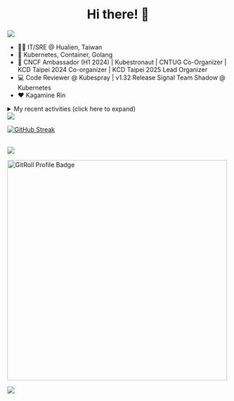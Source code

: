 <div align="center">
  <h1>Hi there! 👋</h1>
</div>

![](https://komarev.com/ghpvc/?username=tico88612&color=brightgreen&style=for-the-badge)

- 🧑‍💻 IT/SRE @ Hualien, Taiwan
- 🐳 Kubernetes, Container, Golang
- 🤝 CNCF Ambassador (H1 2024) | Kubestronaut | CNTUG Co-Organizer | KCD Taipei 2024 Co-organizer | KCD Taipei 2025 Lead Organizer
- 💻 Code Reviewer @ Kubespray | v1.32 Release Signal Team Shadow @ Kubernetes
- ❤️ Kagamine Rin

<details>
  <summary>My recent activities (click here to expand)</summary>

  #### 👷 Check out what I'm currently working on
  
  - [cloud-native-taiwan/i.kcd.taipei](https://github.com/cloud-native-taiwan/i.kcd.taipei) -  (4 days ago)
  - [tico88612/kind-workshop](https://github.com/tico88612/kind-workshop) -  (1 week ago)
  - [kubernetes-sigs/kubespray](https://github.com/kubernetes-sigs/kubespray) - Deploy a Production Ready Kubernetes Cluster (1 week ago)
  - [sitcon-tw/2025](https://github.com/sitcon-tw/2025) -  (1 week ago)
  - [kubernetes-sigs/cloud-provider-kind](https://github.com/kubernetes-sigs/cloud-provider-kind) - Cloud provider for KIND clusters (1 month ago)
  - [Homebrew/homebrew-core](https://github.com/Homebrew/homebrew-core) - 🍻 Default formulae for the missing package manager for macOS (or Linux) (1 month ago)
  - [cncf/k8s-conformance](https://github.com/cncf/k8s-conformance) - 🧪CNCF K8s Conformance Working Group (1 month ago)
  - [cloud-native-taiwan/kcd-taipei-2025](https://github.com/cloud-native-taiwan/kcd-taipei-2025) -  (2 months ago)
  - [scist-tw/wc_scoreboard](https://github.com/scist-tw/wc_scoreboard) -  (2 months ago)
  - [cloud-native-taiwan/Infra-Labs-Docs](https://github.com/cloud-native-taiwan/Infra-Labs-Docs) - Documentation for Cloud Native Taiwan Infra Labs (2 months ago)

  #### 🌱 My latest projects
  
  - [tico88612/kind-workshop](https://github.com/tico88612/kind-workshop) - 
  - [tico88612/blog-comments](https://github.com/tico88612/blog-comments) - 
  - [tico88612/get-real-ip](https://github.com/tico88612/get-real-ip) - 
  - [tico88612/podman-monitor-workshop](https://github.com/tico88612/podman-monitor-workshop) - 
  - [tico88612/cicd-hexo-blog-pages](https://github.com/tico88612/cicd-hexo-blog-pages) - 以 Hexo Blog 撰寫 CI/CD Pipeline 網頁
  - [tico88612/cicd-hexo-blog-template](https://github.com/tico88612/cicd-hexo-blog-template) - 以 Hexo Blog 撰寫 CI/CD Pipeline 模板
  - [tico88612/butter-toast-cup-2023](https://github.com/tico88612/butter-toast-cup-2023) - 奶油吐司杯 2023 分數計算機
  - [tico88612/cms-docker](https://github.com/tico88612/cms-docker) - Contest Management System v1.5.dev0 Docker Version
  - [tico88612/network-security-final](https://github.com/tico88612/network-security-final) - 
  - [tico88612/docker-init.engineer](https://github.com/tico88612/docker-init.engineer) - 純靠北工程師 Docker 架設版

  #### 🔭 Latest releases I've contributed to
  
  - [HunterPie/localization](https://github.com/HunterPie/localization) ([v1.1.4](https://github.com/HunterPie/localization/releases/tag/v1.1.4), 2 days ago) - Localization repository for HunterPie&#39;s client
  - [meshery/meshery](https://github.com/meshery/meshery) ([v0.8.49](https://github.com/meshery/meshery/releases/tag/v0.8.49), 3 days ago) - Meshery, the cloud native manager
  - [backstage/backstage](https://github.com/backstage/backstage) ([v1.37.0-next.2](https://github.com/backstage/backstage/releases/tag/v1.37.0-next.2), 5 days ago) - Backstage is an open framework for building developer portals
  - [jaegertracing/jaeger](https://github.com/jaegertracing/jaeger) ([v1.67.0](https://github.com/jaegertracing/jaeger/releases/tag/v1.67.0), 1 week ago) - CNCF Jaeger, a Distributed Tracing Platform
  - [etcd-io/etcd](https://github.com/etcd-io/etcd) ([v3.5.19](https://github.com/etcd-io/etcd/releases/tag/v3.5.19), 1 week ago) - Distributed reliable key-value store for the most critical data of a distributed system
  - [metal3-io/cluster-api-provider-metal3](https://github.com/metal3-io/cluster-api-provider-metal3) ([v1.8.6](https://github.com/metal3-io/cluster-api-provider-metal3/releases/tag/v1.8.6), 2 weeks ago) - Metal³ integration with https://github.com/kubernetes-sigs/cluster-api
  - [kubearmor/kubearmor-client](https://github.com/kubearmor/kubearmor-client) ([v1.3.3](https://github.com/kubearmor/kubearmor-client/releases/tag/v1.3.3), 2 weeks ago) - KubeArmor cli tool aka kArmor :robot:
  - [metal3-io/ip-address-manager](https://github.com/metal3-io/ip-address-manager) ([v1.9.4](https://github.com/metal3-io/ip-address-manager/releases/tag/v1.9.4), 3 weeks ago) - IP address Manager for Cluster API Provider Metal3
  - [kubernetes-sigs/cloud-provider-kind](https://github.com/kubernetes-sigs/cloud-provider-kind) ([v0.6.0](https://github.com/kubernetes-sigs/cloud-provider-kind/releases/tag/v0.6.0), 3 weeks ago) - Cloud provider for KIND clusters
  - [kubeflow/trainer](https://github.com/kubeflow/trainer) ([v1.9.0](https://github.com/kubeflow/trainer/releases/tag/v1.9.0), 1 month ago) - Distributed ML Training and Fine-Tuning on Kubernetes

  #### 🔨 My recent Pull Requests
  
  - [[release-2.26] Remove: tox testing from pre-commit](https://github.com/kubernetes-sigs/kubespray/pull/12029) on [kubernetes-sigs/kubespray](https://github.com/kubernetes-sigs/kubespray) (4 days ago)
  - [Fix OCF venue url link](https://github.com/sitcon-tw/2025/pull/93) on [sitcon-tw/2025](https://github.com/sitcon-tw/2025) (1 week ago)
  - [Fix: CRI-O default capabilities follow with the upstream](https://github.com/kubernetes-sigs/kubespray/pull/12018) on [kubernetes-sigs/kubespray](https://github.com/kubernetes-sigs/kubespray) (1 week ago)
  - [Update install description in README.md](https://github.com/kubernetes-sigs/cloud-provider-kind/pull/209) on [kubernetes-sigs/cloud-provider-kind](https://github.com/kubernetes-sigs/cloud-provider-kind) (1 month ago)
  - [cloud-provider-kind 0.5.0 (new formula)](https://github.com/Homebrew/homebrew-core/pull/206262) on [Homebrew/homebrew-core](https://github.com/Homebrew/homebrew-core) (1 month ago)
  - [[WIP] Bump Ansible to 10.7.0 &amp; Deprecate RHEL8-based tests](https://github.com/kubernetes-sigs/kubespray/pull/11924) on [kubernetes-sigs/kubespray](https://github.com/kubernetes-sigs/kubespray) (1 month ago)
  - [Conformance results for v1.31/kubespray](https://github.com/cncf/k8s-conformance/pull/3584) on [cncf/k8s-conformance](https://github.com/cncf/k8s-conformance) (1 month ago)
  - [Cleanup OWNERS files in each folders](https://github.com/kubernetes-sigs/kubespray/pull/11892) on [kubernetes-sigs/kubespray](https://github.com/kubernetes-sigs/kubespray) (2 months ago)
  - [Add `manual` option to the `external_cloud_provider` variable](https://github.com/kubernetes-sigs/kubespray/pull/11883) on [kubernetes-sigs/kubespray](https://github.com/kubernetes-sigs/kubespray) (2 months ago)
  - [Add Flatcar 4081 CI test](https://github.com/kubernetes-sigs/kubespray/pull/11868) on [kubernetes-sigs/kubespray](https://github.com/kubernetes-sigs/kubespray) (2 months ago)

  #### ⭐ Recent Stars
  
  - [microsoft/typescript-go](https://github.com/microsoft/typescript-go) - Staging repo for development of native port of TypeScript (4 days ago)
  - [riccardoperra/codeimage](https://github.com/riccardoperra/codeimage) - A tool to beautify your code screenshots. Built with SolidJS and Fastify. (1 month ago)
  - [inspektor-gadget/inspektor-gadget](https://github.com/inspektor-gadget/inspektor-gadget) - Inspektor Gadget is a set of tools and framework for data collection and system inspection on Kubernetes clusters and Linux hosts using eBPF (4 months ago)
  - [charmbracelet/vhs](https://github.com/charmbracelet/vhs) - Your CLI home video recorder 📼 (4 months ago)
  - [knabben/stalker](https://github.com/knabben/stalker) - Stalk and Hunt Flake Testgrid Jobs  (4 months ago)
  - [ljcucc/mobai-alei](https://github.com/ljcucc/mobai-alei) - 膜拜阿雷的信眾有福了！現在到 mobai-alei.ljcu.cc 就可以產生膜拜貼圖！ (6 months ago)
  - [aome510/spotify-player](https://github.com/aome510/spotify-player) - A Spotify player in the terminal with full feature parity (7 months ago)
  - [nalexn/clean-architecture-swiftui](https://github.com/nalexn/clean-architecture-swiftui) - SwiftUI sample app using Clean Architecture. Examples of working with SwiftData persistence, networking, dependency injection, unit testing, and more. (8 months ago)
  - [bpg/terraform-provider-proxmox](https://github.com/bpg/terraform-provider-proxmox) - Terraform / OpenTofu Provider for Proxmox VE (8 months ago)
  - [kubernetes/enhancements](https://github.com/kubernetes/enhancements) - Enhancements tracking repo for Kubernetes (10 months ago)

  #### 👯 Check out some of my recent followers
  
  - [leana8959](https://github.com/leana8959)
  - [977812671](https://github.com/977812671)
  - [j796160836](https://github.com/j796160836)
  - [lex1ng](https://github.com/lex1ng)
  - [mattwang44](https://github.com/mattwang44)
</details>

<img src="https://github-readme-stats.vercel.app/api?username=tico88612&hide_title=true&count_private=true&show_icons=true" />

<br>

<a href="https://git.io/streak-stats"><img src="https://streak-stats.demolab.com?user=tico88612&theme=one-dark-pro" alt="GitHub Streak" /></a>

<br>

<img src="https://github-profile-trophy.vercel.app/?username=tico88612&theme=flat&no-frame=true&theme=onedark&margin-w=15&column=4" />

<be>

<a href="https://gitroll.io/profile/u0ufMd0HHwCUrp6xGFYIqjIkupi83" target="_blank"><img width=500px src="https://gitroll.io/api/badges/profiles/v1/u0ufMd0HHwCUrp6xGFYIqjIkupi83" alt="GitRoll Profile Badge"/></a>


![](https://hit.yhype.me/github/profile?user_id=17496418)

